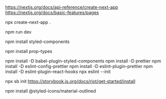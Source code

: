 https://nextjs.org/docs/api-reference/create-next-app
https://nextjs.org/docs/basic-features/pages

npx create-next-app .

npm run dev

npm install styled-components

npm install prop-types

npm install -D babel-plugin-styled-components
npm install -D prettier
npm install -D eslint-config-prettier
npm install -D eslint-plugin-prettier
npm install -D eslint-plugin-react-hooks
npx eslint --init

npx sb init
https://storybook.js.org/docs/riot/get-started/install

npm install @styled-icons/material-outlined